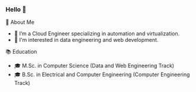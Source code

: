 ### Hello 👋

🚀 About Me
- 🔭 I’m a Cloud Engineer specializing in automation and virtualization.
- 🌱 I'm interested in data engineering and web development.

📚 Education
- 🎓 M.Sc. in Computer Science (Data and Web Engineering Track)
- 🎓 B.Sc. in Electrical and Computer Engineering (Computer Engineering Track)
